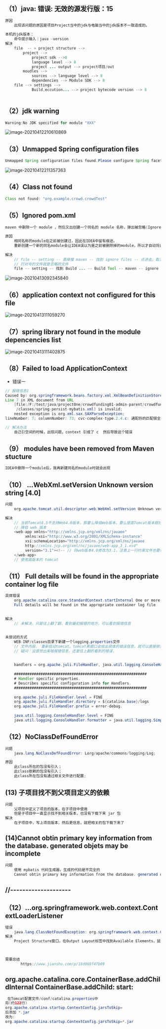 ## （1）java: 错误: 无效的源发行版：15

```java
原因
    出现该问题的原因是项目Project当中的jdk与电脑当中的jdk版本不一致造成的。
    
本机的jdk版本：
    命令提示输入：java -version
解决
    file  -- > project structure -->
    	project --> 
    		project sdk -->8
    		language level --> 8
    		project ... output --> project项目/out
    	moudles --> 
    		sources --> language level --> 8 
    		dependencies --> Module SDK --> 8
	file --> settings -->
    		Build,eccution... --> project bytecode version --> 8
    
```

## （2）jdk warning

```java
Warning:No JDK specified for module "XXX"
```

![image-20210412210610869](image-20210412210610869.png)

## （3）Unmapped Spring configuration files

```java
Unmapped Spring configuration files found.Please configure Spring facet
```

![image-20210412211357363](image-20210412211357363.png)

## （4）Class not found

```java
Class not found: "org.example.crowd.crowdTest"
```

## （5）Ignored pom.xml

```java
maven 中删除一个 module ，然后又出创建一个同名的 module 名称，弹出被忽略(Ignored)的Ignored pom.xml文件    
    
原因
    相同名称的module在之前被创建过，因此在IDEA中留有痕迹。
    重新创建一个新的同名module会让IDEA误以为是之前被删除掉的module，所以才自动将这个pom.xml文件忽略了呢。
    
解决
    // file -- setting -- 直接搜 maven -- 找到 ignore files -- 点进去，取消掉打对号的文件即可
    // 打对号的文件就是忽略的文件
    file -- setting -- 找到 Build ... -- Build Tool -- maven -- ignore files -- 找到文件，取消对号
```

![image-20210413092345840](image-20210413092345840.png)







## （6）application context not configured for this file

![image-20210413111059270](image-20210413111059270.png)



## （7）spring  library  not  found in  the   module  depencencies  list

![image-20210413111402875](image-20210413111402875.png)



## （8）Failed to load ApplicationContext

* 错误一

```java
// 报错信息1
Caused by: org.springframework.beans.factory.xml.XmlBeanDefinitionStoreException: 
Line 7 in XML document from URL 
    [file:/F:/test/java/projectOne/crowdfunding01-admin-parent/crowdfunding02-admin-webui/target
     /classes/spring-persist-mybatis.xml] is invalid; 
    nested exception is org.xml.sax.SAXParseException; 
lineNumber: 7; columnNumber: 73; cvc-complex-type.2.4.c: 通配符的匹配很全面, 但无法找到元素 'context:property-placeholder' 的声明。

// 解决办法
    自己引空间的时候，出现问题，context 引成了 c  然后导致这个错误
```

## （9） modules have been removed from Maven stucture

```java
IDEA中删除一个module后，我再新建同名的module时就会出现
```

## （10） ...WebXml.setVersion Unknown version string [4.0]

```java
问题
    org.apache.tomcat.util.descriptor.web.WebXml.setVersion Unknown version string [4.0]
    
解决
    // 当前Tomcat8.5不支持Web4.0版本，那要么降低Web版本，要么提高Tomcat版本就好了
    // 降低 web 版本
    <web-app xmlns="http://xmlns.jcp.org/xml/ns/javaee"
         xmlns:xsi="http://www.w3.org/2001/XMLSchema-instance"
         xsi:schemaLocation="http://xmlns.jcp.org/xml/ns/javaee
         http://xmlns.jcp.org/xml/ns/javaee/web-app_3_1.xsd"
         version="3.1"><!-- // 将web版本4.0修改为3.1，注意上一行约束文件也要修改-->
	</web-app>
	// 使用高版本的 tomcat
```



## （11）  Full details will be found in the appropriate container log file

```java
具体错误
    org.apache.catalina.core.StandardContext.startInternal One or more listeners failed to start. 
    Full details will be found in the appropriate container log file
    
    
解决
    // 未解决，只是往上翻了翻，看到最初报错的地方，可以看到报错信息
    
    
未尝试的方式
    WEB-INF/classes目录下新建一个logging.properties文件
    // 文件内容， 重新启动tomcat。tomcat黑窗口会给出具体的错误信息，就可以直接排查咯
    // 疑问：没感觉出来啥报错信息，还是往上翻的看到的错误， 
    
    
    handlers = org.apache.juli.FileHandler, java.util.logging.ConsoleHandler  
     
    ############################################################  
    # Handler specific properties.  
    # Describes specific configuration info for Handlers.  
    ############################################################  
     
    org.apache.juli.FileHandler.level = FINE  
    org.apache.juli.FileHandler.directory = ${catalina.base}/logs  
    org.apache.juli.FileHandler.prefix = error-debug.  
     
    java.util.logging.ConsoleHandler.level = FINE  
    java.util.logging.ConsoleHandler.formatter = java.util.logging.SimpleFormatter  
```



## （12）NoClassDefFoundError 

```java
问题
    java.lang.NoClassDefFoundError: Lorg/apache/commons/logging/Log;

原因
    此class所在的包没有引入；
    此class依赖的包没有引入；
    此class所在包没有通过相关文件进行配置;
```

## (13) 子项目找不到父项目定义的依赖

```java
问题
    父项目中定义了项目的版本，在子项目中使用
    但是子项目中一直显示找不到相关版本，也没有下载下来 jar 包
解决
    在子项目中，写上项目版本，然后更信息，就把相关的包下载下来了
```



## (14)Cannot obtin primary key information from the database. generated objets may be incomplete

```java
问题
    使用 mybatis 代码生成器，生成的代码是不完全的
    Cannot obtin primary key information from the database. generated objets may be incomplete

```







## //--------------------

## （12）...org.springframework.web.context.ContextLoaderListener

```java
错误
    java.lang.ClassNotFoundException: org.springframework.web.context.ContextLoaderListener
解决
 	Project Structure窗口，在Output Layout标签中找到Available Elements，鼠标右击下面的元素：

        
        
需要总结
	   https://www.jianshu.com/p/18d068f47b09     
```

## org.apache.catalina.core.ContainerBase.addChildInternal ContainerBase.addChild: start: 

```java
 在Tomcat配置文件/conf/catalina.properties中
将(约122行)
org.apache.catalina.startup.ContextConfig.jarsToSkip=
后添加 *.jar
改为:
org.apache.catalina.startup.ContextConfig.jarsToSkip=*.jar 
```


